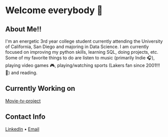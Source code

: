 # Welcome everybody :wave:

## About Me!!
I'm an energetic 3rd year college student currently attending the University of California, San Diego and majoring in Data Science. I am currently focused on improving my python skills, learning SQL, doing projects, etc. Some of my favorite things to do are listen to music (primarily Indie :headphones:), playing video games :video_game:, playing/watching sports (Lakers fan since 2001!!! :basketball:) and reading.

## Currently Working on 
[Movie-tv-project](https://github.com/Amandoj/movie_tv_project)

## Contact Info
<p><a title="LinkedIn" href="https://www.linkedin.com/in/amando-jimenez-4408311b0/">LinkedIn</a> • <a href="mailto:ajimenez@ucsd.edu">Email</a></p>

